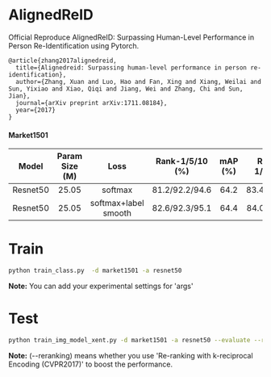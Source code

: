# AlignedReID
Official Reproduce AlignedReID: Surpassing Human-Level Performance in Person Re-Identification using Pytorch.

```
@article{zhang2017alignedreid,
  title={Alignedreid: Surpassing human-level performance in person re-identification},
  author={Zhang, Xuan and Luo, Hao and Fan, Xing and Xiang, Weilai and Sun, Yixiao and Xiao, Qiqi and Jiang, Wei and Zhang, Chi and Sun, Jian},
  journal={arXiv preprint arXiv:1711.08184},
  year={2017}
}
```

#### Market1501
| Model | Param Size (M) | Loss | Rank-1/5/10 (%) | mAP (%) | RK:Rank-1/5/10 (%) | RK:mAP (%) | 
| --- | :---: | :---: | :---: | :---: | :---: | :---: |
| Resnet50 | 25.05 | softmax | 81.2/92.2/94.6 | 64.2 |83.4/90.7/93/2|76.4|
| Resnet50 | 25.05 | softmax+label smooth | 82.6/92.3/95.1 | 64.4 |84.0/90.9/93.4|76.8|

# Train
```bash
python train_class.py  -d market1501 -a resnet50 
```

**Note:** You can add your experimental settings for 'args'
# Test
```bash
python train_img_model_xent.py -d market1501 -a resnet50 --evaluate --resume saved-models/best_model.pth.tar --save-dir log/resnet50-market1501 (--reranking)
```

**Note:** (--reranking) means whether you use 'Re-ranking with k-reciprocal Encoding (CVPR2017)' to boost the performance.
